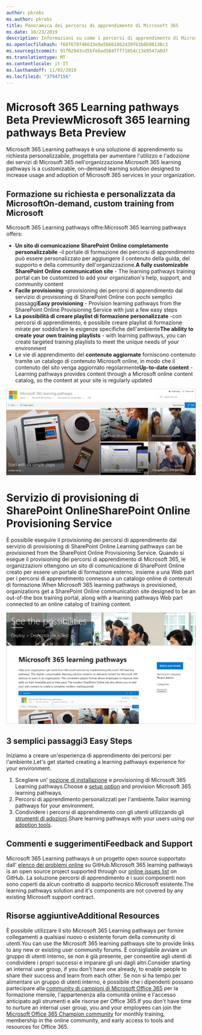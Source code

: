 ```yaml
---
author: pkrebs
ms.author: pkrebs
title: Panoramica dei percorsi di apprendimento di Microsoft 365
ms.date: 10/23/2019
description: Informazioni su come i percorsi di apprendimento di Microsoft 365 possono accelerare l'utilizzo e l'adozione dei servizi di Microsoft 365 nell'organizzazione. I percorsi di apprendimento includono una Web part di SharePoint Online personalizzata e un sito di formazione per la comunicazione di SharePoint Online moderno che può essere facilmente eseguito per il provisioning del tenant Microsoft 365.
ms.openlocfilehash: f68f678f46633e9a5b661862d39f63b8b98138c3
ms.sourcegitcommit: 91f02943cd5bfe6ad584fff71054c13e9547a0d7
ms.translationtype: MT
ms.contentlocale: it-IT
ms.lasthandoff: 11/03/2019
ms.locfileid: "37947156"
---
```

# <a name="microsoft-365-learning-pathways-beta-preview"></a><span data-ttu-id="76c8b-104">Microsoft 365 Learning pathways Beta Preview</span><span class="sxs-lookup"><span data-stu-id="76c8b-104">Microsoft 365 learning pathways Beta Preview</span></span>
<span data-ttu-id="76c8b-105">Microsoft 365 Learning pathways è una soluzione di apprendimento su richiesta personalizzabile, progettata per aumentare l'utilizzo e l'adozione dei servizi di Microsoft 365 nell'organizzazione.</span><span class="sxs-lookup"><span data-stu-id="76c8b-105">Microsoft 365 learning pathways is a customizable, on-demand learning solution designed to increase usage and adoption of Microsoft 365 services in your organization.</span></span>  

## <a name="on-demand-custom-training-from-microsoft"></a><span data-ttu-id="76c8b-106">Formazione su richiesta e personalizzata da Microsoft</span><span class="sxs-lookup"><span data-stu-id="76c8b-106">On-demand, custom training from Microsoft</span></span>

<span data-ttu-id="76c8b-107">Microsoft 365 Learning pathways offre:</span><span class="sxs-lookup"><span data-stu-id="76c8b-107">Microsoft 365 learning pathways offers:</span></span>

- <span data-ttu-id="76c8b-108">**Un sito di comunicazione SharePoint Online completamente personalizzabile** -il portale di formazione dei percorsi di apprendimento può essere personalizzato per aggiungere il contenuto della guida, del supporto e della community dell'organizzazione.</span><span class="sxs-lookup"><span data-stu-id="76c8b-108">**A fully customizable SharePoint Online communication site** - The learning pathways training portal can be customized to add your organization's help, support, and community content</span></span>
- <span data-ttu-id="76c8b-109">**Facile provisioning** -provisioning dei percorsi di apprendimento dal servizio di provisioning di SharePoint Online con pochi semplici passaggi</span><span class="sxs-lookup"><span data-stu-id="76c8b-109">**Easy provisioning** - Provision learning pathways from the SharePoint Online Provisioning Service with just a few easy steps</span></span>
- <span data-ttu-id="76c8b-110">**La possibilità di creare playlist di formazione personalizzate** -con percorsi di apprendimento, è possibile creare playlist di formazione mirate per soddisfare le esigenze specifiche dell'ambiente</span><span class="sxs-lookup"><span data-stu-id="76c8b-110">**The ability to create your own training playlists** - with learning pathways, you can create targeted training playlists to meet the unique needs of your environment</span></span>
- <span data-ttu-id="76c8b-111">Le vie di apprendimento del **contenuto aggiornate** forniscono contenuto tramite un catalogo di contenuto Microsoft online, in modo che il contenuto del sito venga aggiornato regolarmente</span><span class="sxs-lookup"><span data-stu-id="76c8b-111">**Up-to-date content** - Learning pathways provides content through a Microsoft online content catalog, so the content at your site is regularly updated</span></span>

![CG-Introducing. png](media/cg-introducing.png)

# <a name="sharepoint-online-provisioning-service"></a><span data-ttu-id="76c8b-113">Servizio di provisioning di SharePoint Online</span><span class="sxs-lookup"><span data-stu-id="76c8b-113">SharePoint Online Provisioning Service</span></span> 
<span data-ttu-id="76c8b-114">È possibile eseguire il provisioning dei percorsi di apprendimento dal servizio di provisioning di SharePoint Online.</span><span class="sxs-lookup"><span data-stu-id="76c8b-114">Learning pathways can be provisioned from the SharePoint Online Provisioning Service.</span></span> <span data-ttu-id="76c8b-115">Quando si esegue il provisioning dei percorsi di apprendimento di Microsoft 365, le organizzazioni ottengono un sito di comunicazione di SharePoint Online creato per essere un portale di formazione esterno, insieme a una Web part per i percorsi di apprendimento connesso a un catalogo online di contenuti di formazione.</span><span class="sxs-lookup"><span data-stu-id="76c8b-115">When Microsoft 365 learning pathways is provisioned, organizations get a SharePoint Online communication site designed to be an out-of-the box training portal, along with a learning pathways Web part connected to an online catalog of training content.</span></span> 

![CG-provision. png](media/cg-provision.png)

## <a name="3-easy-steps"></a><span data-ttu-id="76c8b-117">3 semplici passaggi</span><span class="sxs-lookup"><span data-stu-id="76c8b-117">3 Easy Steps</span></span>
<span data-ttu-id="76c8b-118">Iniziamo a creare un'esperienza di apprendimento dei percorsi per l'ambiente.</span><span class="sxs-lookup"><span data-stu-id="76c8b-118">Let's get started creating a learning pathways experience for your environment.</span></span>
1. <span data-ttu-id="76c8b-119">Scegliere un' [opzione di installazione](custom_setupoptions.md) e provisioning di Microsoft 365 Learning pathways.</span><span class="sxs-lookup"><span data-stu-id="76c8b-119">Choose a [setup option](custom_setupoptions.md) and provision Microsoft 365 learning pathways.</span></span>  
2. <span data-ttu-id="76c8b-120">Percorsi di apprendimento personalizzati per l'ambiente.</span><span class="sxs-lookup"><span data-stu-id="76c8b-120">Tailor learning pathways for your environment.</span></span>
3. <span data-ttu-id="76c8b-121">Condividere i percorsi di apprendimento con gli utenti utilizzando gli [strumenti di adozioni](driveadoption.md).</span><span class="sxs-lookup"><span data-stu-id="76c8b-121">Share learning pathways with your users using our [adoption tools](driveadoption.md).</span></span>

## <a name="feedback-and-support"></a><span data-ttu-id="76c8b-122">Commenti e suggerimenti</span><span class="sxs-lookup"><span data-stu-id="76c8b-122">Feedback and Support</span></span>

<span data-ttu-id="76c8b-123">Microsoft 365 Learning pathways è un progetto open source supportato dall' [elenco dei problemi online](https://aka.ms/CustomLearningHelp) su GitHub.</span><span class="sxs-lookup"><span data-stu-id="76c8b-123">Microsoft 365 learning pathways is an open source project supported through our [online issues list](https://aka.ms/CustomLearningHelp) on GitHub.</span></span> <span data-ttu-id="76c8b-124">La soluzione percorsi di apprendimento e i suoi componenti non sono coperti da alcun contratto di supporto tecnico Microsoft esistente.</span><span class="sxs-lookup"><span data-stu-id="76c8b-124">The learning pathways solution and it's components are not covered by any existing Microsoft support contract.</span></span>  

## <a name="additional-resources"></a><span data-ttu-id="76c8b-125">Risorse aggiuntive</span><span class="sxs-lookup"><span data-stu-id="76c8b-125">Additional Resources</span></span>
<span data-ttu-id="76c8b-126">È possibile utilizzare il sito Microsoft 365 Learning pathways per fornire collegamenti a qualsiasi nuovo o esistente forum della community di utenti.</span><span class="sxs-lookup"><span data-stu-id="76c8b-126">You can use the Microsoft 365 learning pathways site to provide links to any new or existing user community forums.</span></span> <span data-ttu-id="76c8b-127">È consigliabile avviare un gruppo di utenti interno, se non è già presente, per consentire agli utenti di condividere i propri successi e imparare gli uni dagli altri.</span><span class="sxs-lookup"><span data-stu-id="76c8b-127">Consider starting an internal user group, if you don't have one already, to enable people to share their success and learn from each other.</span></span>  <span data-ttu-id="76c8b-128">Se non si ha tempo per alimentare un gruppo di utenti interno, è possibile che i dipendenti possano partecipare alla [community di campioni di Microsoft Office 365](https://aka.ms/O365Champions) per la formazione mensile, l'appartenenza alla comunità online e l'accesso anticipato agli strumenti e alle risorse per Office 365.</span><span class="sxs-lookup"><span data-stu-id="76c8b-128">If you don't have time to nurture an internal user group, you and your employees can join the [Microsoft Office 365 Champion community](https://aka.ms/O365Champions) for monthly training, membership in the online community, and early access to tools and resources for Office 365.</span></span>